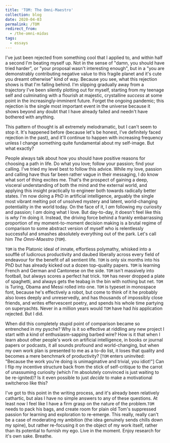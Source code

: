 ```yaml
---
title: 'TOM: The Omni-Maestro'
collection: blog
date: 2020-04-03
permalink: /TOM
redirect_from:
  - /the-omni-midas
tags:
  - essays
---
```


I've just been rejected from something cool that I applied to, and within half a second I'm beating myself up. Not in the sense of "damn, you should have tried harder", or "your proposal wasn't interesting enough", but in a "you are demonstrably contributing negative value to this fragile planet and it's cute you dreamt otherwise" kind of way. Because you see, what this rejection shows is that I'm falling behind. I'm slipping gradually away from a trajectory I've been silently plotting out for myself, starting from my teenage self and culminating with a flourish at majestic, crystalline *success* at some point in the increasingly-imminent future. Forget the ongoing pandemic; this rejection is the single most important event in the universe because it shows beyond any doubt that I have already failed and needn't have bothered with anything. 

This pattern of thought is all extremely melodramatic, but I can't seem to stop it. It's happened before (because let's be honest, I've definitely faced rejection in the past), and it'll continue to happen with increasing frequency unless I change something quite fundamental about my self-image. But what exactly? 

People always talk about how you should have positive reasons for choosing a path in life. Do what you love; follow your passion; find your calling. I've tried my level best to follow this advice. While my love, passion and calling have thus far been rather vague in their messaging, I do know what sort of thing excites me. That's the prospect of gaining a deep, visceral understanding of both the mind and the external world, and applying this insight practically to engineer both towards radically better states. I'm now doing a PhD in artificial intelligence, arguably the single most vibrant melting pot of unsolved mystery and latent, world-changing potentiality in the world today. On the face of it, I *am* following my curiosity and passion; I *am* doing what I love. But day-to-day, it doesn't feel like this is *why* I'm doing it. Instead, the driving force behind a frankly embarrassing proportion of my moment-to-moment decision making is a brutal regime of comparison to some abstract version of myself who is relentlessly successful and smashes absolutely everything out of the park. Let's call him *The Omni-Maestro* (`TOM`).

`TOM` is the Platonic ideal of innate, effortless polymathy, whisked into a soufflé of ludicrous productivity and  daubed liberally across every field of endeavour for the benefit of all sentient life. `TOM` is only six months into his PhD but has already kicked out a dozen top-quality papers. `TOM` is learning French and German and Cantonese on the side. `TOM` isn't massively into football, but always scores a perfect hat trick. `TOM` has never dropped a plate of spaghetti, and always gets the teabag in the bin with nothing but net. `TOM` is Turing, Obama and Messi rolled into one. `TOM` is typeset in monospace font, because he's effectively a robot, but come to think of it he probably also loves deeply and unreservedly, and has thousands of impossibly close friends, and writes effervescent poetry, and spends his whole time partying on superyachts. Never in a million years would `TOM` have had *his* application rejected. But I did.

When did this completely stupid point of comparison became so entrenched in my pysche? Why is it so effective at riddling any new project I start with a kind of enthusiasm-sapping barbed wire? How is it that when I learn about other people's work on artificial intelligence, in books or journal papers or podcasts, it all sounds profound and world-changing, but when my own work plan is presented to me as a to-do list, it loses that quality and becomes a mere benchmark of productivity? [`TOM` enters uninvited: "Because the work you're doing is unimaginative and trivial, you idiot!"] Can I flip my incentive structure back from the stick of self-critique to the carrot of unassuming curiosity (which I'm absolutely convinced is just waiting to be re-ignited)? Is it even possible to just *decide* to make a motivational switcheroo like this? 

I've got to this point in the writing process, and it's already been relatively cathartic, but alas I have no simple answers to any of these questions. At least now I feel like I have a firm grasp on the nature of the problem.`TOM` needs to pack his bags, and create room for plain old Tom's suppressed passion for learning and exploration to re-emerge. This really, really can't be a case of moderating my ambition (the idea genuinely sends chills down my spine), but rather re-focusing it on the object of my work itself, rather than its potential to furnish my ego. Live in the moment. Enjoy research for it's own sake. Breathe.
